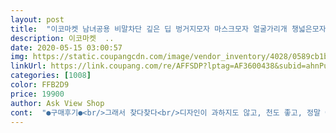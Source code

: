 ```yaml
---
layout: post 
title:  "이코마켓 남녀공용 비말차단 깊은 딥 벙거지모자 마스크모자 얼굴가리개 챙넓은모자 버킷햇" 
description: 이코마켓  ..
date: 2020-05-15 03:00:57 
img: https://static.coupangcdn.com/image/vendor_inventory/4028/0589cb1b309205a13eff3cb80a7e8b1d3ad2265db9f25fda10864de9cc02.jpg 
linkUrl: https://link.coupang.com/re/AFFSDP?lptag=AF3600438&subid=ahnPublicAsk&pageKey=1285801310&itemId=2295838928&vendorItemId=70292830150&traceid=V0-113-c1f77af6352f42de 
categories: [1008] 
color: FFB2D9 
price: 19900 
author: Ask View Shop 
cont:  "●구매후기●<br/>그래서 찾다찾다<br/>디자인이 과하지도 않고, 천도 좋고, 정말 예뻐요.<br/><br/>머리통 작아서 맞는모자없음,ㅠㅠ<br/>벙거지 사이즈조절되는 모자 하나 잇는데 거기는 블랙품절<br/>사이즈 조절되는 모자 찾고있었는데 바로 요기ㅠㅠ<br/>사이즈 조절되는 모자를 찾기란 쉽지안음,,<br/>스팀향균 처리 후 보내주셨다고 메모도 함께 보내주셔서 기분 좋았내요<br/>심지어 예쁘기까지<br/>심플하고 깔끔해서 맘에 드내요 사이즈는 좀 크내요<br/>이쁘게 잘 쓸께요<br/>" 
---
```

